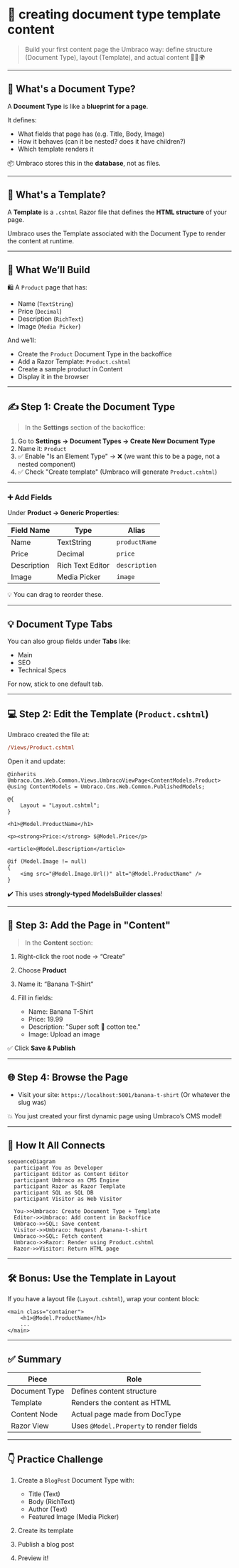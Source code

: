 # 🧱 creating document type template content

> Build your first content page the Umbraco way: define structure (Document Type), layout (Template), and actual content 🔧📝🌍

---

## 🧠 What's a Document Type?

A **Document Type** is like a **blueprint for a page**.

It defines:

- What fields that page has (e.g. Title, Body, Image)
- How it behaves (can it be nested? does it have children?)
- Which template renders it

📦 Umbraco stores this in the **database**, not as files.

---

## 🧠 What's a Template?

A **Template** is a `.cshtml` Razor file that defines the **HTML structure** of your page.

Umbraco uses the Template associated with the Document Type to render the content at runtime.

---

## 🔨 What We’ll Build

🛍️ A `Product` page that has:

- Name (`TextString`)
- Price (`Decimal`)
- Description (`RichText`)
- Image (`Media Picker`)

And we’ll:

- Create the `Product` Document Type in the backoffice
- Add a Razor Template: `Product.cshtml`
- Create a sample product in Content
- Display it in the browser

---

## ✍️ Step 1: Create the Document Type

> In the **Settings** section of the backoffice:

1. Go to **Settings → Document Types → Create New Document Type**
2. Name it: `Product`
3. ✅ Enable "Is an Element Type" → ❌ (we want this to be a page, not a nested component)
4. ✅ Check "Create template" (Umbraco will generate `Product.cshtml`)

---

### ➕ Add Fields

Under **Product → Generic Properties**:

| Field Name  | Type             | Alias         |
| ----------- | ---------------- | ------------- |
| Name        | TextString       | `productName` |
| Price       | Decimal          | `price`       |
| Description | Rich Text Editor | `description` |
| Image       | Media Picker     | `image`       |

💡 You can drag to reorder these.

---

## 💡 Document Type Tabs

You can also group fields under **Tabs** like:

- Main
- SEO
- Technical Specs

For now, stick to one default tab.

---

## 💻 Step 2: Edit the Template (`Product.cshtml`)

Umbraco created the file at:

```ini
/Views/Product.cshtml
```

Open it and update:

```cshtml
@inherits Umbraco.Cms.Web.Common.Views.UmbracoViewPage<ContentModels.Product>
@using ContentModels = Umbraco.Cms.Web.Common.PublishedModels;

@{
    Layout = "Layout.cshtml";
}

<h1>@Model.ProductName</h1>

<p><strong>Price:</strong> $@Model.Price</p>

<article>@Model.Description</article>

@if (Model.Image != null)
{
    <img src="@Model.Image.Url()" alt="@Model.ProductName" />
}
```

✔️ This uses **strongly-typed ModelsBuilder classes**!

---

## 🌱 Step 3: Add the Page in "Content"

> In the **Content** section:

1. Right-click the root node → “Create”
2. Choose **Product**
3. Name it: “Banana T-Shirt”
4. Fill in fields:

   - Name: Banana T-Shirt
   - Price: 19.99
   - Description: "Super soft 🍌 cotton tee."
   - Image: Upload an image

✅ Click **Save & Publish**

---

## 🌐 Step 4: Browse the Page

- Visit your site: `https://localhost:5001/banana-t-shirt`
  (Or whatever the slug was)

💥 You just created your first dynamic page using Umbraco’s CMS model!

---

## 🧠 How It All Connects

```mermaid
sequenceDiagram
  participant You as Developer
  participant Editor as Content Editor
  participant Umbraco as CMS Engine
  participant Razor as Razor Template
  participant SQL as SQL DB
  participant Visitor as Web Visitor

  You->>Umbraco: Create Document Type + Template
  Editor->>Umbraco: Add content in Backoffice
  Umbraco->>SQL: Save content
  Visitor->>Umbraco: Request /banana-t-shirt
  Umbraco->>SQL: Fetch content
  Umbraco->>Razor: Render using Product.cshtml
  Razor->>Visitor: Return HTML page
```

---

## 🛠️ Bonus: Use the Template in Layout

If you have a layout file (`Layout.cshtml`), wrap your content block:

```cshtml
<main class="container">
    <h1>@Model.ProductName</h1>
    ...
</main>
```

---

## ✅ Summary

| Piece         | Role                                    |
| ------------- | --------------------------------------- |
| Document Type | Defines content structure               |
| Template      | Renders the content as HTML             |
| Content Node  | Actual page made from DocType           |
| Razor View    | Uses `@Model.Property` to render fields |

---

## 👇 Practice Challenge

1. Create a `BlogPost` Document Type with:

   - Title (Text)
   - Body (RichText)
   - Author (Text)
   - Featured Image (Media Picker)

2. Create its template
3. Publish a blog post
4. Preview it!

